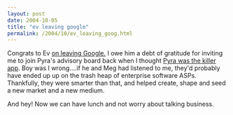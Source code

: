 ```yaml
---
layout: post
date: 2004-10-05
title: "ev leaving google"
permalink: /2004/10/ev_leaving_goog.html
---
```


Congrats to Ev [on leaving Google.](http://www.evhead.com/2004/10/next.asp "evhead: Next?") I owe him a debt of gratitude for inviting me to join Pyra's advisory board back when I thought [Pyra was the killer app](http://www.theobvious.com/archive/2000/05/01.html). Boy was I wrong....if he and Meg had listened to me, they'd probably have ended up up on the trash heap of enterprise software ASPs. Thankfully, they were smarter than that, and helped create, shape and seed a new market and a new medium.

And hey! Now we can have lunch and not worry about talking business.